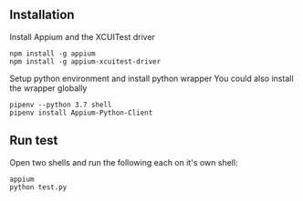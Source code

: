 ## Installation

Install Appium and the XCUITest driver

```
npm install -g appium
npm install -g appium-xcuitest-driver
```

Setup python environment and install python wrapper
You could also install the wrapper globally

```
pipenv --python 3.7 shell
pipenv install Appium-Python-Client
```

## Run test

Open two shells and run the following each on it's own shell:

```
appium
python test.py
```